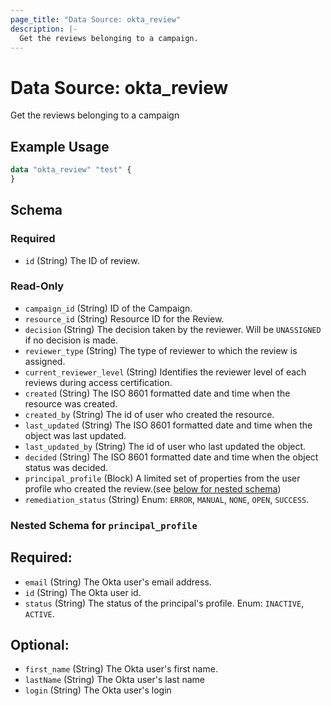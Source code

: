 ```yaml
---
page_title: "Data Source: okta_review"
description: |-
  Get the reviews belonging to a campaign.
---
```


# Data Source: okta_review

Get the reviews belonging to a campaign

## Example Usage

```terraform
data "okta_review" "test" {
}
```

<!-- schema generated by tfplugindocs -->
## Schema

### Required

- `id` (String) The ID of  review.

### Read-Only

- `campaign_id` (String) ID of the Campaign.
- `resource_id` (String) Resource ID for the Review.
- `decision` (String) The decision taken by the reviewer. Will be `UNASSIGNED` if no decision is made.
- `reviewer_type` (String) The type of reviewer to which the review is assigned.
- `current_reviewer_level` (String) Identifies the reviewer level of each reviews during access certification.
- `created` (String) The ISO 8601 formatted date and time when the resource was created.
- `created_by` (String) The id of user who created the resource.
- `last_updated` (String) The ISO 8601 formatted date and time when the object was last updated.
- `last_updated_by` (String) The id of user who last updated the object.
- `decided` (String) The ISO 8601 formatted date and time when the object status was decided.
- `principal_profile` (Block) A limited set of properties from the user profile who created the review.(see [below for nested schema](#nestedblock--remediation_settings))
- `remediation_status` (String) Enum: `ERROR`, `MANUAL`, `NONE`, `OPEN`, `SUCCESS`.


<a id="nestedblock--principal_profile"></a>
### Nested Schema for `principal_profile`
## Required:
- `email` (String) The Okta user's email address.
- `id` (String) The Okta user id.
- `status` (String) The status of the principal's profile. Enum: `INACTIVE`, `ACTIVE`.

## Optional:
- `first_name` (String) The Okta user's first name.
- `lastName` (String) The Okta user's last name
- `login` (String) The Okta user's login